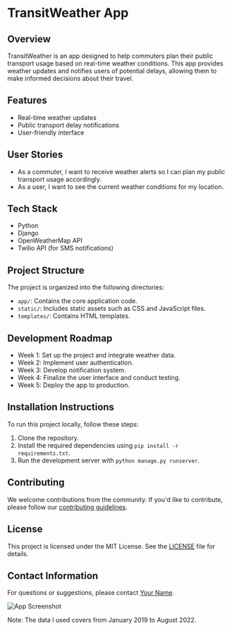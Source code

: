 # TransitWeather App

## Overview

TransitWeather is an app designed to help commuters plan their public transport usage based on real-time weather conditions. This app provides weather updates and notifies users of potential delays, allowing them to make informed decisions about their travel.

## Features

- Real-time weather updates
- Public transport delay notifications
- User-friendly interface

## User Stories

- As a commuter, I want to receive weather alerts so I can plan my public transport usage accordingly.
- As a user, I want to see the current weather conditions for my location.

## Tech Stack

- Python
- Django
- OpenWeatherMap API
- Twilio API (for SMS notifications)

## Project Structure

The project is organized into the following directories:
- `app/`: Contains the core application code.
- `static/`: Includes static assets such as CSS and JavaScript files.
- `templates/`: Contains HTML templates.

## Development Roadmap

- Week 1: Set up the project and integrate weather data.
- Week 2: Implement user authentication.
- Week 3: Develop notification system.
- Week 4: Finalize the user interface and conduct testing.
- Week 5: Deploy the app to production.

## Installation Instructions

To run this project locally, follow these steps:

1. Clone the repository.
2. Install the required dependencies using `pip install -r requirements.txt`.
3. Run the development server with `python manage.py runserver`.

## Contributing

We welcome contributions from the community. If you'd like to contribute, please follow our [contributing guidelines](CONTRIBUTING.md).

## License

This project is licensed under the MIT License. See the [LICENSE](LICENSE) file for details.

## Contact Information

For questions or suggestions, please contact [Your Name](mailto:your.email@example.com).

![App Screenshot](/screenshots/screenshot.png)





Note: The data I used covers from January 2019 to August 2022.
